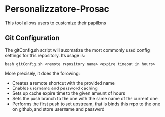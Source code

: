 # Personalizzatore-Prosac
This tool allows users to customize their papillons

## Git Configuration
The gitConfig.sh script will automatize the most commonly
used config settings for this repository.
Its usage is:

	bash gitConfig.sh <remote repository name> <expire timeout in hours>

More precisely, it does the following:

- Creates a remote shortcut with the provided name
- Enables username and password caching
- Sets up cache expire time to the given amount of hours
- Sets the push branch to the one with the same name of the current one
- Performs the first push to set upstream, that is binds this repo to the one on github, and store username and password
